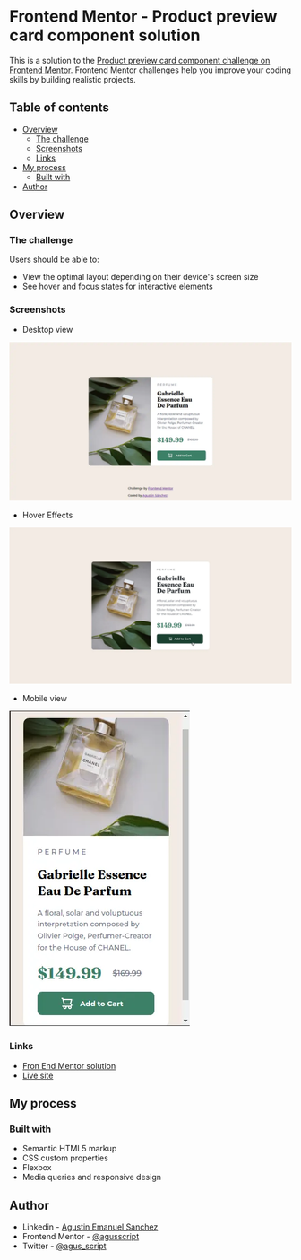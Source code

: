 # Frontend Mentor - Product preview card component solution

This is a solution to the [Product preview card component challenge on Frontend Mentor](https://www.frontendmentor.io/challenges/product-preview-card-component-GO7UmttRfa). Frontend Mentor challenges help you improve your coding skills by building realistic projects. 

## Table of contents

- [Overview](#overview)
  - [The challenge](#the-challenge)
  - [Screenshots](#screenshots)
  - [Links](#links)
- [My process](#my-process)
  - [Built with](#built-with)
- [Author](#author)


## Overview

### The challenge

Users should be able to:

- View the optimal layout depending on their device's screen size
- See hover and focus states for interactive elements

### Screenshots

- Desktop view

![](images/screenshot.webp)

- Hover Effects

![](images/active-states.webp)

- Mobile view

![](images/screenshot-mobile.webp)

### Links

- [Fron End Mentor solution](https://www.frontendmentor.io/solutions/product-preview-card-component-css-dYfwtXK0E6)
- [Live site](https://agusscript.github.io/Product-preview-card-component/)

## My process

### Built with

- Semantic HTML5 markup
- CSS custom properties
- Flexbox
- Media queries and responsive design

## Author

- Linkedin - [Agustin Emanuel Sanchez](https://www.linkedin.com/in/agustin-emanuel-sanchez-4b2807240/)
- Frontend Mentor - [@agusscript](https://www.frontendmentor.io/profile/agusscript)
- Twitter - [@agus_script](https://twitter.com/agus_script)
